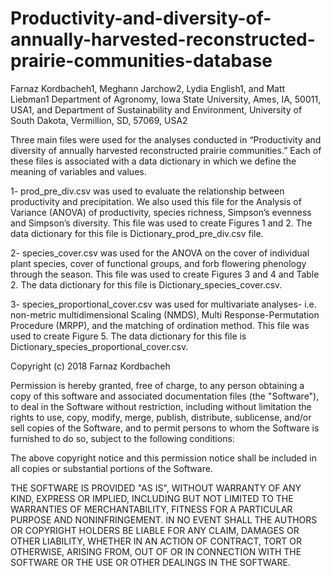 # Productivity-and-diversity-of-annually-harvested-reconstructed-prairie-communities-database
Farnaz Kordbacheh1, Meghann Jarchow2, Lydia English1, and Matt Liebman1
Department of Agronomy, Iowa State University, Ames, IA, 50011, USA1, and Department of Sustainability and Environment, University of South Dakota, Vermillion, SD, 57069, USA2


Three main files were used for the analyses conducted in “Productivity and diversity of annually harvested reconstructed prairie communities.” Each of these files is associated with a data dictionary in which we define the meaning of variables and values.

1- prod_pre_div.csv was used to evaluate the relationship between productivity and precipitation. We also used this file for the Analysis of Variance (ANOVA) of productivity, species richness, Simpson’s evenness and Simpson’s diversity. This file was used to create Figures 1 and 2. The data dictionary for this file is Dictionary_prod_pre_div.csv file. 

2-	species_cover.csv was used for the ANOVA on the cover of individual plant species, cover of functional groups, and forb flowering phenology through the season. This file was used to create Figures 3 and 4 and Table 2. The data dictionary for this file is Dictionary_species_cover.csv. 

3-	species_proportional_cover.csv was used for multivariate analyses- i.e. non-metric multidimensional Scaling (NMDS), Multi Response-Permutation Procedure (MRPP), and the matching of ordination method. This file was used to create Figure 5. The data dictionary for this file is Dictionary_species_proportional_cover.csv. 



Copyright (c) 2018 Farnaz Kordbacheh  
 
Permission is hereby granted, free of charge, to any person obtaining a copy
of this software and associated documentation files (the "Software"), to deal
in the Software without restriction, including without limitation the rights
to use, copy, modify, merge, publish, distribute, sublicense, and/or sell
copies of the Software, and to permit persons to whom the Software is
furnished to do so, subject to the following conditions:
 
The above copyright notice and this permission notice shall be included in all
copies or substantial portions of the Software.
 
THE SOFTWARE IS PROVIDED "AS IS", WITHOUT WARRANTY OF ANY KIND, EXPRESS OR
IMPLIED, INCLUDING BUT NOT LIMITED TO THE WARRANTIES OF MERCHANTABILITY,
FITNESS FOR A PARTICULAR PURPOSE AND NONINFRINGEMENT. IN NO EVENT SHALL THE
AUTHORS OR COPYRIGHT HOLDERS BE LIABLE FOR ANY CLAIM, DAMAGES OR OTHER
LIABILITY, WHETHER IN AN ACTION OF CONTRACT, TORT OR OTHERWISE, ARISING FROM,
OUT OF OR IN CONNECTION WITH THE SOFTWARE OR THE USE OR OTHER DEALINGS IN THE
SOFTWARE.
